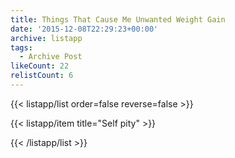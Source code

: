 ```yaml
---
title: Things That Cause Me Unwanted Weight Gain
date: '2015-12-08T22:29:23+00:00'
archive: listapp
tags: 
  - Archive Post
likeCount: 22
relistCount: 6
---
```



{{< listapp/list order=false reverse=false >}}

   {{< listapp/item title="Self pity" >}}

{{< /listapp/list >}}
